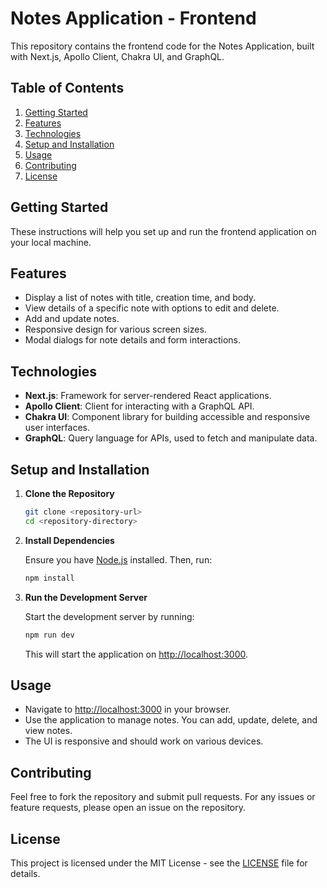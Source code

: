 # Notes Application - Frontend

This repository contains the frontend code for the Notes Application, built with Next.js, Apollo Client, Chakra UI, and GraphQL.

## Table of Contents

1. [Getting Started](#getting-started)
2. [Features](#features)
3. [Technologies](#technologies)
4. [Setup and Installation](#setup-and-installation)
5. [Usage](#usage)
6. [Contributing](#contributing)
7. [License](#license)

## Getting Started

These instructions will help you set up and run the frontend application on your local machine.

## Features

- Display a list of notes with title, creation time, and body.
- View details of a specific note with options to edit and delete.
- Add and update notes.
- Responsive design for various screen sizes.
- Modal dialogs for note details and form interactions.

## Technologies

- **Next.js**: Framework for server-rendered React applications.
- **Apollo Client**: Client for interacting with a GraphQL API.
- **Chakra UI**: Component library for building accessible and responsive user interfaces.
- **GraphQL**: Query language for APIs, used to fetch and manipulate data.

## Setup and Installation

1. **Clone the Repository**

   ```bash
   git clone <repository-url>
   cd <repository-directory>
   ```

2. **Install Dependencies**

   Ensure you have [Node.js](https://nodejs.org/) installed. Then, run:

   ```bash
   npm install
   ```

3. **Run the Development Server**

   Start the development server by running:

   ```bash
   npm run dev
   ```

   This will start the application on [http://localhost:3000](http://localhost:3000).

## Usage

- Navigate to [http://localhost:3000](http://localhost:3000) in your browser.
- Use the application to manage notes. You can add, update, delete, and view notes.
- The UI is responsive and should work on various devices.

## Contributing

Feel free to fork the repository and submit pull requests. For any issues or feature requests, please open an issue on the repository.

## License

This project is licensed under the MIT License - see the [LICENSE](LICENSE) file for details.

